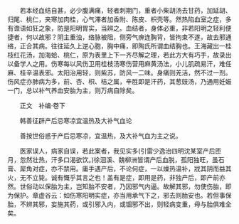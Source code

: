 <!-- { "loadSidebar": true } -->
　　若本经血结自甚，必少腹满痛，轻者刺期门，重者小柴胡汤去甘药，加延胡、归尾、桃仁，夹寒加肉桂，心气滞者加香附、陈皮、枳壳等。然热陷血室之症，多有谵语如狂之象，防是阳明胃实，当辨之。血结者，身体必重，非若阳明之轻利便捷者，何以故邪？阴主重浊，络脉被阻，侧旁气痹连胸背，皆拘束不遂，故去邪通络，正合其病。往往延久上逆心胞，胸中痛，即陶氏所谓血结胸也。王海藏出一桂枝红花汤，加海蛤、桃仁，原为表里上下一齐尽解之理，若此方大有巧手，故录出以备学人之用。伤寒每以风伤卫用桂枝汤寒伤营用麻黄汤法，小儿肌疏易汗，难任麻、桂辛温表邪。太阳治用轻，则紫苏，防风一二味。身痛则羌活，然不过一剂。伤风症亦肺病为多，前、杏、枳、桔之属，辛胜即是汗药，其葱豉汤，乃通用妊娠一门，总以补气养血安胎为主，则万病自除矣。

　　正文　补编·卷下

　　韩善征辟产后忌寒凉宜温热及大补气血论

　　善按世俗惑于产后忌寒凉，宜温热，及大补气血为主之说。

　　医家误人，病家自误，若此案者，我见实多(引雷少逸治四明沈某室产后匝月，忽然壮热，汗多口渴欲饮。)徐洄溪、魏柳洲皆谓产后血脱，孤阳独旺，虽石膏、犀角对症，亦不禁用。庸手遇产后，不论何症，一以燥热温补，戕其阴而益其火，无不立毙。诚有慨乎其言之也！盖有是症，即用是药，非独产后，即产前亦然。世俗动以保胎为主，岂知胎不安者，乃因邪气内逼。故解其邪，勿使伤胎，即为保护。章虚谷云：如伤寒阳明实症，亦当用承气下之，邪去则胎安也。若但事保胎，不辨其邪，妄施其药，或引邪入内，或锢邪不出，则轻病变重，母与胎俱难全矣。

　　
